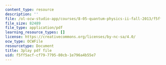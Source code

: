 ```yaml
---
content_type: resource
description: ''
file: /ol-ocw-studio-app/courses/8-05-quantum-physics-ii-fall-2013/f5ff5acfcf79779580cb1e796a4b55e7_TUenwZezzdk.pdf
file_size: 82489
file_type: application/pdf
learning_resource_types: []
license: https://creativecommons.org/licenses/by-nc-sa/4.0/
ocw_type: OCWFile
resourcetype: Document
title: 3play pdf file
uid: f5ff5acf-cf79-7795-80cb-1e796a4b55e7
---
```

